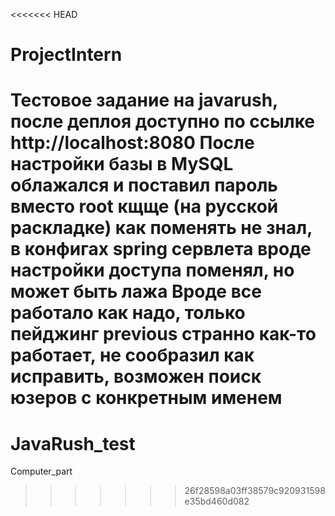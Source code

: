 <<<<<<< HEAD
# ProjectIntern
Тестовое задание на javarush, после деплоя доступно по ссылке http://localhost:8080
После настройки базы в MySQL облажался и поставил пароль вместо root кщще (на русской раскладке) как поменять не знал, в конфигах spring сервлета вроде настройки доступа поменял, но может быть лажа
Вроде все работало как надо, только пейджинг previous странно как-то работает, не сообразил как исправить, возможен поиск юзеров с конкретным именем
=======
# JavaRush_test
Computer_part
>>>>>>> 26f28598a03ff38579c920931598e35bd460d082
